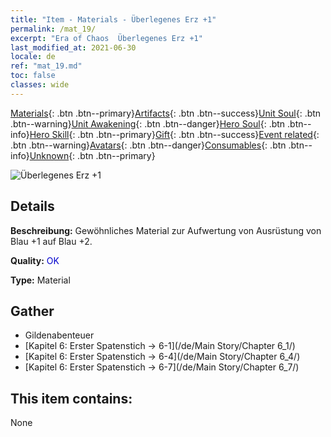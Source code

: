 ```yaml
---
title: "Item - Materials - Überlegenes Erz +1"
permalink: /mat_19/
excerpt: "Era of Chaos  Überlegenes Erz +1"
last_modified_at: 2021-06-30
locale: de
ref: "mat_19.md"
toc: false
classes: wide
---
```

 [Materials](/ItemsDE/){: .btn .btn--primary}[Artifacts](/ItemsDE/Artifacts/){: .btn .btn--success}[Unit Soul](/ItemsDE/UnitSoul/){: .btn .btn--warning}[Unit Awakening](/ItemsDE/UnitAwakening/){: .btn .btn--danger}[Hero Soul](/ItemsDE/HeroSoul/){: .btn .btn--info}[Hero Skill](/ItemsDE/HeroSkill/){: .btn .btn--primary}[Gift](/ItemsDE/Gift/){: .btn .btn--success}[Event related](/ItemsDE/Events/){: .btn .btn--warning}[Avatars](/ItemsDE/Avatars/){: .btn .btn--danger}[Consumables](/ItemsDE/Consumables/){: .btn .btn--info}[Unknown](/ItemsDE/Unknown/){: .btn .btn--primary}

 ![Überlegenes Erz +1](/images/t/i_cailiao_kuangshi1.png)

## Details
 **Beschreibung:** Gewöhnliches Material zur Aufwertung von Ausrüstung von Blau +1 auf Blau +2.

 **Quality:** <span style="color: #0000CD">OK</span>

 **Type:** Material

## Gather

*    Gildenabenteuer 
*    [Kapitel 6: Erster Spatenstich -> 6-1](/de/Main Story/Chapter 6_1/) 
*    [Kapitel 6: Erster Spatenstich -> 6-4](/de/Main Story/Chapter 6_4/) 
*    [Kapitel 6: Erster Spatenstich -> 6-7](/de/Main Story/Chapter 6_7/) 

## This item contains:

  None

